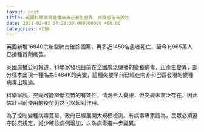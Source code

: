 ```yaml
---
layout: post
title: 英國科學家稱變種病毒正產生變異　或降疫苗有效性
date: 2021-02-03 04:28:29.000000000 +08:00
categories: rthk
---
```


英國新增16840宗新型肺炎確診個案，再多近1450名患者死亡，至今有965萬人已接種首劑疫苗。

英國廣播公司報道，科學家發現目前在全國廣泛傳播的變種病毒，正產生變異，部分樣本出現一種名為E484K的突變，這種突變早前已經在南非和巴西發現的變種病毒出現過。

科學家說，突變可能降低疫苗的有效性，情況令人憂慮，但突變未廣泛存在，因此估計目前使用的疫苗仍然可以起到作用。

為了控制變種病毒蔓延，政府已經展開大規模檢測。有病毒專家認為，民眾必須遵守防疫規定，減少確診病例增加，以防病毒進一步變異。
